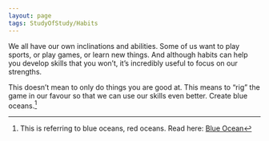```yaml
---
layout: page
tags: StudyOfStudy/Habits 
---
```


We all have our own inclinations and abilities. Some of us want to play sports, or play games, or learn new things. And although habits can help you develop skills that you won’t, it’s incredibly useful to focus on our strengths.

This doesn’t mean to only do things you are good at. This means to “rig” the game in our favour so that we can use our skills even better. Create blue oceans.[^1]

[^1]: This is referring to blue oceans, red oceans. Read here: [Blue Ocean](https://www.blueoceanstrategy.com/tools/red-ocean-vs-blue-ocean-strategy/)
